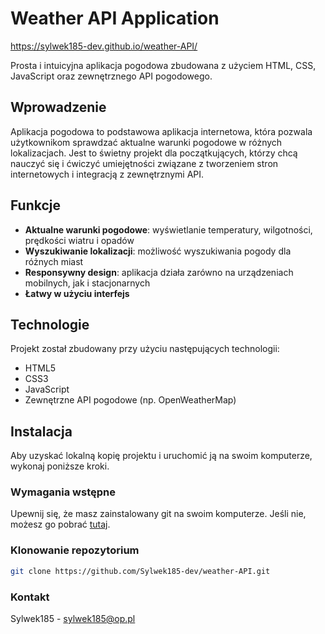# Weather API Application

https://sylwek185-dev.github.io/weather-API/

Prosta i intuicyjna aplikacja pogodowa zbudowana z użyciem HTML, CSS, JavaScript oraz zewnętrznego API pogodowego.

## Wprowadzenie

Aplikacja pogodowa to podstawowa aplikacja internetowa, która pozwala użytkownikom sprawdzać aktualne warunki pogodowe w różnych lokalizacjach. Jest to świetny projekt dla początkujących, którzy chcą nauczyć się i ćwiczyć umiejętności związane z tworzeniem stron internetowych i integracją z zewnętrznymi API.

## Funkcje

- **Aktualne warunki pogodowe**: wyświetlanie temperatury, wilgotności, prędkości wiatru i opadów
- **Wyszukiwanie lokalizacji**: możliwość wyszukiwania pogody dla różnych miast
- **Responsywny design**: aplikacja działa zarówno na urządzeniach mobilnych, jak i stacjonarnych
- **Łatwy w użyciu interfejs**

## Technologie

Projekt został zbudowany przy użyciu następujących technologii:

- HTML5
- CSS3
- JavaScript
- Zewnętrzne API pogodowe (np. OpenWeatherMap)

## Instalacja

Aby uzyskać lokalną kopię projektu i uruchomić ją na swoim komputerze, wykonaj poniższe kroki.

### Wymagania wstępne

Upewnij się, że masz zainstalowany git na swoim komputerze. Jeśli nie, możesz go pobrać [tutaj](https://git-scm.com/).

### Klonowanie repozytorium

```bash
git clone https://github.com/Sylwek185-dev/weather-API.git
```

### Kontakt

Sylwek185 - sylwek185@op.pl
